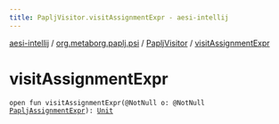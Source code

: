 ```yaml
---
title: PapljVisitor.visitAssignmentExpr - aesi-intellij
---
```


[aesi-intellij](../../index.html) / [org.metaborg.paplj.psi](../index.html) / [PapljVisitor](index.html) / [visitAssignmentExpr](.)

# visitAssignmentExpr

`open fun visitAssignmentExpr(@NotNull o: @NotNull `[`PapljAssignmentExpr`](../-paplj-assignment-expr/index.html)`): `[`Unit`](https://kotlinlang.org/api/latest/jvm/stdlib/kotlin/-unit/index.html)